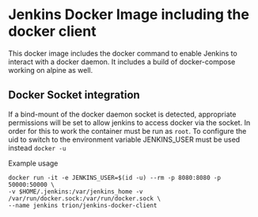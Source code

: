# Jenkins Docker Image including the docker client
This docker image includes the docker command to enable Jenkins to interact with a docker daemon.
It includes a build of docker-compose working on alpine as well.

## Docker Socket integration

If a bind-mount of the docker daemon socket is detected, appropriate permissions will be set to allow jenkins to access docker via the socket.
In order for this to work the container must be run as `root`.
To configure the uid to switch to the environment variable JENKINS_USER must be used instead `docker -u`

Example usage

```
docker run -it -e JENKINS_USER=$(id -u) --rm -p 8080:8080 -p 50000:50000 \
-v $HOME/.jenkins:/var/jenkins_home -v /var/run/docker.sock:/var/run/docker.sock \
--name jenkins trion/jenkins-docker-client
```
